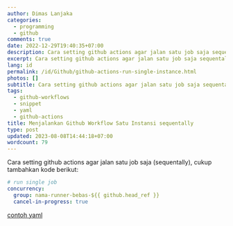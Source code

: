 ```yaml
---
author: Dimas Lanjaka
categories:
  - programming
  - github
comments: true
date: 2022-12-29T19:40:35+07:00
description: Cara setting github actions agar jalan satu job saja sequentally
excerpt: Cara setting github actions agar jalan satu job saja sequentally
lang: id
permalink: /id/Github/github-actions-run-single-instance.html
photos: []
subtitle: Cara setting github actions agar jalan satu job saja sequentally
tags:
  - github-workflows
  - snippet
  - yaml
  - github-actions
title: Menjalankan Github Workflow Satu Instansi sequentally
type: post
updated: 2023-08-08T14:44:18+07:00
wordcount: 79
---
```


Cara setting github actions agar jalan satu job saja (sequentally), cukup tambahkan kode berikut:
```yaml
# run single job
concurrency:
  group: nama-runner-bebas-${{ github.head_ref }}
  cancel-in-progress: true
```

[contoh yaml](https://github.com/dimaslanjaka/nodejs-package-types/blob/9b725279f6972e5357294430116b007aee01f32d/.github/workflows/build-release.yml#L25-L28)
